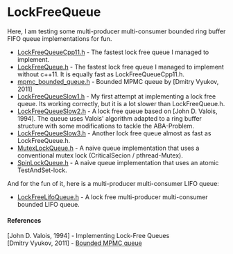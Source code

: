 LockFreeQueue
=============

Here, I am testing some multi-producer multi-consumer bounded ring buffer FIFO queue implementations for fun.

* [LockFreeQueueCpp11.h](LockFreeQueueCpp11.h) - The fastest lock free queue I managed to implement.
* [LockFreeQueue.h](LockFreeQueue.h) - The fastest lock free queue I managed to implement without c++11. It is equally fast as LockFreeQueueCpp11.h.
* [mpmc_bounded_queue.h](mpmc_bounded_queue.h) - Bounded MPMC queue by [Dmitry Vyukov, 2011]
* [LockFreeQueueSlow1.h](LockFreeQueueSlow1.h) - My first attempt at implementing a lock free queue. Its working correctly, but it is a lot slower than LockFreeQueue.h.
* [LockFreeQueueSlow2.h](LockFreeQueueSlow2.h) - A lock free queue based on [John D. Valois, 1994]. The queue uses Valois' algorithm adapted to a ring buffer structure with some modifications to tackle the ABA-Problem.
* [LockFreeQueueSlow3.h](LockFreeQueueSlow3.h) - Another lock free queue almost as fast as LockFreeQueue.h.
* [MutexLockQueue.h](MutexLockQueue.h) - A naive queue implementation that uses a conventional mutex lock (CriticalSecion / pthread-Mutex).
* [SpinLockQueue.h](SpinLockQueue.h) - A naive queue implementation that uses an atomic TestAndSet-lock.

And for the fun of it, here is a multi-producer multi-consumer LIFO queue:

* [LockFreeLifoQueue.h](LockFreeLifoQueue.h) - A lock free multi-producer multi-consumer bounded LIFO queue.

#### References

[John D. Valois, 1994] - Implementing Lock-Free Queues<br/>
[Dmitry Vyukov, 2011] - [Bounded MPMC queue](http://www.1024cores.net/home/lock-free-algorithms/queues/bounded-mpmc-queue)